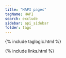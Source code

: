```yaml
---
title: "HAPI pages"
tagName: HAPI
search: exclude
sidebar: api_sidebar
folder: tags
---
```

{% include taglogic.html %}

{% include links.html %}
